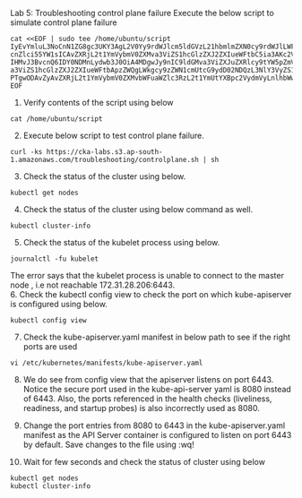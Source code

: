 Lab 5:  Troubleshooting control plane failure 
Execute the below script to simulate control plane failure
```
cat <<EOF | sudo tee /home/ubuntu/script
IyEvYmluL3NoCnN1ZG8gc3UKY3AgL2V0Yy9rdWJlcm5ldGVzL21hbmlmZXN0cy9rdWJlLWFwaXNl
cnZlci55YW1sICAvZXRjL2t1YmVybmV0ZXMva3ViZS1hcGlzZXJ2ZXIueWFtbC5ia3AKc2VkIC1p
IHMvJ3BvcnQ6IDY0NDMnLydwb3J0OiA4MDgwJy9nIC9ldGMva3ViZXJuZXRlcy9tYW5pZmVzdHMv
a3ViZS1hcGlzZXJ2ZXIueWFtbApzZWQgLWkgcy9zZWN1cmUtcG9ydD02NDQzL3NlY3VyZS1wb3J0
PTgwODAvZyAvZXRjL2t1YmVybmV0ZXMvbWFuaWZlc3RzL2t1YmUtYXBpc2VydmVyLnlhbWwK
EOF
```
1.	Verify contents of the script using below
```
cat /home/ubuntu/script
```
2.	Execute below script to test control plane failure.
```
curl -ks https://cka-labs.s3.ap-south-1.amazonaws.com/troubleshooting/controlplane.sh | sh
``` 
3.	Check the status of the cluster using below.
```
kubectl get nodes
```
4.	Check the status of the cluster using below command as well.
```
kubectl cluster-info
``` 
5.	Check the status of the kubelet process using below.
```
journalctl -fu kubelet
``` 
The error says that the kubelet process is unable to connect to the master node , i.e not reachable 172.31.28.206:6443.  
6.	Check the kubectl config view to check the port on which kube-apiserver is configured using below.
```
kubectl config view
```
7.	Check the kube-apiserver.yaml manifest in below path to see  if the right ports are used 
``` 
vi /etc/kubernetes/manifests/kube-apiserver.yaml
```
8.	We do see from config view that the apiserver listens on port 6443. Notice the secure port used in the kube-api-server yaml is 8080 instead of 6443. Also, the ports referenced in the health checks (liveliness, readiness, and startup probes) is also incorrectly used as 8080.  
 
9.	Change the port entries from 8080 to 6443 in the kube-apiserver.yaml manifest as the API Server container  is configured to listen on port 6443 by default.  Save changes to the file using :wq! 
 
10.	 Wait for few seconds and check the status of cluster using below
```
kubectl get nodes
kubectl cluster-info
``` 
 
